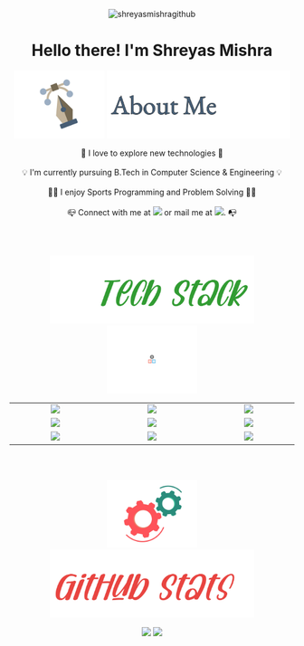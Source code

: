 <p align="center"> <img src="https://komarev.com/ghpvc/?username=shreyasmishragithub&label=Profile%20views&color=0e75b6&style=flat" alt="shreyasmishragithub" /> </p>
<h1 align ="center">
Hello there! I'm Shreyas Mishra 
</h1>

<p align = "center"> 
<img src="https://github.com/shreyasmishragithub/shreyasmishragithub/blob/main/pen-doretti-nicholas-dribble.gif" height="120em" />
<img src="https://github.com/shreyasmishragithub/shreyasmishragithub/blob/main/AboutMe-light.png" height="120em" />
</p>

<p align = "center">
🔭 I love to explore new technologies 🔭
<br>
<br>
💡 I'm currently pursuing B.Tech in Computer Science & Engineering 💡
<br>
<br>
👨‍💻 I enjoy Sports Programming and Problem Solving 👨‍💻
<br>
<br>
📪 Connect with me at <a href = "https://www.linkedin.com/in/shreyas-mishra-686aa3197/"><img src="https://img.shields.io/badge/-Nikhil%20Kumar%20Jha-0077B5?style=flat&logo=Linkedin&logoColor=white"/></a> or mail me at <a href = "mailto:shreyas-mishra-686aa3197@gmail.com"><img src="https://img.shields.io/badge/-shreyas-mishra-686aa3197@gmail.com-D14836?style=flat&logo=Gmail&logoColor=white"/></a>. 📭


</p>

<br>
<br>

<p align = "center">
  <img src="https://github.com/shreyasmishragithub/shreyasmishragithub/blob/main/Tech-stack-light-0x01.jpg" height="120em" />
  <img src="https://github.com/shreyasmishragithub/shreyasmishragithub/blob/main/resp-dribble.gif" height="120em" />
</p>

<div align = "center" style = "table-layout:fixed;">
  <table>
    <col width="200em" />
    <col width="220em" />
    <col width="200em" />
    <tr>
      <td align="center"> <img src = "https://img.shields.io/badge/-C++-white?style=flat&logo=C%2B%2B&logoColor=00599C" \> </td>
      <td align="center"> <img src = "https://img.shields.io/badge/-C-white?style=flat&logo=C&logoColor=A8B9CC" \> </td>
      <td align="center"> <img src = "https://img.shields.io/badge/-Python3-white?style=flat&logo=python" \> </td>
    </tr>
    <tr>
      <td align="center"> <img src = "https://img.shields.io/badge/-HTML5-white?style=flat&logo=HTML5" \> </td>
      <td align="center"> <img src = "https://img.shields.io/badge/-CSS3-white?style=flat&logo=CSS3&logoColor=1572B6" \> </td>
      <td align="center"> <img src = "https://img.shields.io/badge/-JavaScript-white?style=flat&logo=javascript" \> </td>
    </tr>
    <tr>
      <td align="center"> <img src = "https://img.shields.io/badge/-Git-white?style=flat&logo=git" \> </td>
      <td align="center"> <img src = "https://img.shields.io/badge/-Sublime%20Text%203-white?style=flat&logo=sublimetext" \> </td>
      <td align="center"> <img src = "https://img.shields.io/badge/-VS%20Code-white?style=flat&logo=visual-studio-code&logoColor=007ACC" \> </td>
    </tr>
  </table>
</div>

<br>
<br>

<p align = "center"> 
  <img src="https://github.com/shreyasmishragithub/shreyasmishragithub/blob/main/motion-doretti-nicolas-dribble.gif" height="120em" />
  <img src="https://github.com/shreyasmishragithub/shreyasmishragithub/blob/main/Github-stats-light-0x01.jpg" height="120em" />
</p>


<p align = "center">
  <img height="150em" src="https://github-readme-stats-eight-theta.vercel.app/api?username=shreyasmishragithub&show_icons=true&theme=buefy&include_all_commits=true&count_private=true"/>
  <img height = "150em" src="https://github-readme-stats-eight-theta.vercel.app/api/top-langs/?username=shreyasmishragithub&hide=Jupyter%20Notebook&layout=compact&langs_count=7&theme=buefy"/>
</p>

<br>
<br>
